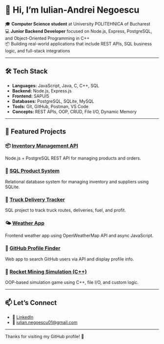 # 👋 Hi, I’m Iulian-Andrei Negoescu

🎓 **Computer Science student** at University POLITEHNICA of Bucharest  
💻 **Junior Backend Developer** focused on Node.js, Express, PostgreSQL, and Object-Oriented Programming in C++  
📦 Building real-world applications that include REST APIs, SQL business logic, and full-stack integrations  

---

## 🛠️ Tech Stack
- **Languages:** JavaScript, Java, C, C++, SQL
- **Backend:** Node.js, Express.js
- **Frontend:** SAPUI5
- **Databases:** PostgreSQL, SQLite, MySQL
- **Tools:** Git, GitHub, Postman, VS Code
- **Concepts:** REST APIs, OOP, CRUD, File I/O, Dynamic Memory

---

## 🚀 Featured Projects

### 📦 [Inventory Management API](https://github.com/IuliNegoescu/inventory-management-api)  
Node.js + PostgreSQL REST API for managing products and orders.

### 🧾 [SQL Product System](https://github.com/IuliNegoescu/SQL_Project2)  
Relational database system for managing inventory and suppliers using SQLite.

### 🚚 [Truck Delivery Tracker](https://github.com/IuliNegoescu/Project1_SQL)  
SQL project to track truck routes, deliveries, fuel, and profit.

### 🌤️ [Weather App](https://github.com/IuliNegoescu/weather-app)  
Frontend weather app using OpenWeatherMap API and async JavaScript.

### 👤 [GitHub Profile Finder](https://github.com/IuliNegoescu/GitHub_User_Finder)  
Web app to search GitHub users via API and display profile info.

### 🧠 [Rocket Mining Simulation (C++)](https://github.com/IuliNegoescu/POO-Homework2)  
OOP-based simulation game using C++, file I/O, and custom logic.

---

## 📫 Let’s Connect

- 💼 [LinkedIn](https://www.linkedin.com/in/iulian-andrei-negoescu-44a01b369/)
- 📧 iulian.negoescu01@gmail.com

---

Thanks for visiting my GitHub profile! 🚀
